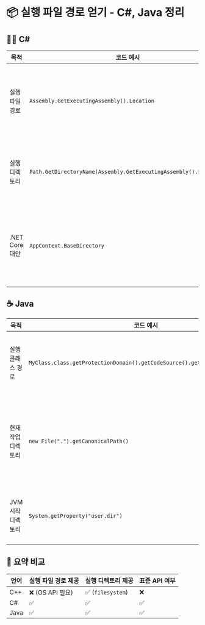 # 📦 실행 파일 경로 얻기 - C#, Java 정리

## 🧑‍💻 C#
| 목적               | 코드 예시                  | 설명              |
|--------------------|--------------------------------------|-----------------------------|
| 실행 파일 경로     | `Assembly.GetExecutingAssembly().Location`   | 현재 실행 중인 어셈블리의 전체 경로       |
| 실행 디렉토리      | `Path.GetDirectoryName(Assembly.GetExecutingAssembly().Location)` | 실행 파일이 위치한 디렉토리 경로          |
| .NET Core 대안     | `AppContext.BaseDirectory`     | .NET Core에서 안정적인 실행 디렉토리 경로 |



## ☕ Java
| 목적        | 코드 예시                 | 설명                   |
|--------------------|--------------------------------|-------------------------------|
| 실행 클래스 경로| `MyClass.class.getProtectionDomain().getCodeSource().getLocation().getPath()` |`.jar` 또는 클래스 파일의 경로 반환 |
| 현재 작업 디렉토리 | `new File(".").getCanonicalPath()`      | 현재 작업 디렉토리 (실행 위치와 다를 수 있음) |
| JVM 시작 디렉토리  | `System.getProperty("user.dir")`        | JVM이 시작된 디렉토리 경로                |


## 🧠 요약 비교
| 언어   | 실행 파일 경로 제공 | 실행 디렉토리 제공 | 표준 API 여부 |
|--------|----------------------|---------------------|----------------|
| C++    | ❌ (OS API 필요)     | ✅ (`filesystem`)    | ❌             |
| C#     | ✅                   | ✅                   | ✅             |
| Java   | ✅                   | ✅                   | ✅             |




